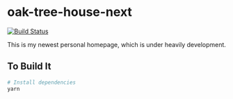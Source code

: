 # oak-tree-house-next

[![Build Status](https://travis-ci.com/sunziping2016/oak-tree-house-next.svg?branch=master)](https://travis-ci.com/sunziping2016/oak-tree-house-next)

This is my newest personal homepage, which is under heavily development.

## To Build It

```bash
# Install dependencies
yarn
```
